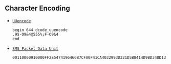 ## Character Encoding

- [`UUencode`](https://www.dcode.fr/uu-encoding)

  ```
  begin 644 dcode_uuencode
  .9$-O9&4@555%;F-O9&4
  end
  ```
- [`SMS Packet Data Unit`](https://www.diafaan.com/sms-tutorials/gsm-modem-tutorial/online-sms-pdu-decoder/)

  ```
  00110000910000FF2E547419646687CFA0F41CA4032993D321D5B8414D9BD348D1397C1293CE63C458753AB3915028B44901
  ```
